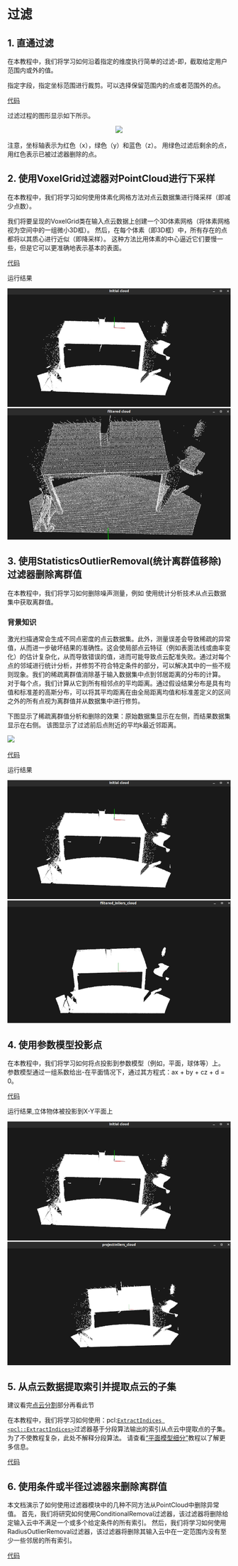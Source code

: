 # 过滤

## 1. 直通过滤

在本教程中，我们将学习如何沿着指定的维度执行简单的过滤-即，截取给定用户范围内或外的值。

指定字段，指定坐标范围进行裁剪。可以选择保留范围内的点或者范围外的点。

[代码](./passThroughFilter.cc)

过滤过程的图形显示如下所示。

<div align="center">

<img src=https://pcl.readthedocs.io/projects/tutorials/en/latest/_images/passthrough_2.png>
</div>

注意，坐标轴表示为红色（x），绿色（y）和蓝色（z）。 用绿色过滤后剩余的点，用红色表示已被过滤器删除的点。

## 2. 使用VoxelGrid过滤器对PointCloud进行下采样

在本教程中，我们将学习如何使用体素化网格方法对点云数据集进行降采样（即减少点数）。

我们将要呈现的VoxelGrid类在输入点云数据上创建一个3D体素网格（将体素网格视为空间中的一组微小3D框）。 然后，在每个体素（即3D框）中，所有存在的点都将以其质心进行近似（即降采样）。 这种方法比用体素的中心逼近它们要慢一些，但是它可以更准确地表示基本的表面。

[代码](./voxel_grid.cc)

运行结果

<div align="center">
<img src="../../imgs/table_scene_lms400.png">
<img src="../../imgs/table_scene_lms400_downsampled.png">
</div>



## 3. 使用StatisticsOutlierRemoval(统计离群值移除)过滤器删除离群值

在本教程中，我们将学习如何删除噪声测量，例如 使用统计分析技术从点云数据集中获取离群值。

### 背景知识

激光扫描通常会生成不同点密度的点云数据集。此外，测量误差会导致稀疏的异常值，从而进一步破坏结果的准确性。这会使局部点云特征（例如表面法线或曲率变化）的估计复杂化，从而导致错误的值，进而可能导致点云配准失败。通过对每个点的邻域进行统计分析，并修剪不符合特定条件的部分，可以解决其中的一些不规则现象。我们的稀疏离群值消除基于输入数据集中点到邻居距离的分布的计算。 对于每个点，我们计算从它到所有相邻点的平均距离。通过假设结果分布是具有均值和标准差的高斯分布，可以将其平均距离在由全局距离均值和标准差定义的区间之外的所有点视为离群值并从数据集中进行修剪。

下图显示了稀疏离群值分析和删除的效果：原始数据集显示在左侧，而结果数据集显示在右侧。 该图显示了过滤前后点附近的平均k最近邻距离。

<img src=https://pcl.readthedocs.io/projects/tutorials/en/latest/_images/statistical_removal_2.jpg>

[代码](./statistical_removal.cc)


运行结果

<div align="center">
<img src="../../imgs/table_scene_lms400.png">
<img src="../../imgs/filtered_inliers_cloud.png">
</div>

## 4. 使用参数模型投影点

在本教程中，我们将学习如何将点投影到参数模型（例如，平面，球体等）上。 参数模型通过一组系数给出-在平面情况下，通过其方程式：ax + by + cz + d = 0。

[代码](./project_inliers.cc)

运行结果,立体物体被投影到X-Y平面上

<div align="center">
<img src="../../imgs/table_scene_lms400.png">
<img src="../../imgs/projectInliers_cloud.png">
</div>

## 5. 从点云数据提取索引并提取点云的子集

建议看完[点云分割](../segmentation)部分再看此节

在本教程中，我们将学习如何使用：pcl:[`ExtractIndices <pcl::ExtractIndices>`](https://pcl.readthedocs.io/projects/tutorials/en/latest/extract_indices.html#id1)过滤器基于分段算法输出的索引从点云中提取点的子集。 为了不使教程复杂，此处不解释分段算法。 请查看[“平面模型细分”](https://pcl.readthedocs.io/projects/tutorials/en/latest/planar_segmentation.html#planar-segmentation)教程以了解更多信息。

[代码](./extract_indices.cc)


## 6. 使用条件或半径过滤器来删除离群值

本文档演示了如何使用过滤器模块中的几种不同方法从PointCloud中删除异常值。 首先，我们将研究如何使用ConditionalRemoval过滤器，该过滤器将删除给定输入云中不满足一个或多个给定条件的所有索引。 然后，我们将学习如何使用RadiusOutlierRemoval过滤器，该过滤器将删除其输入云中在一定范围内没有至少一些邻居的所有索引。

[代码](remove_outliers.cc)


